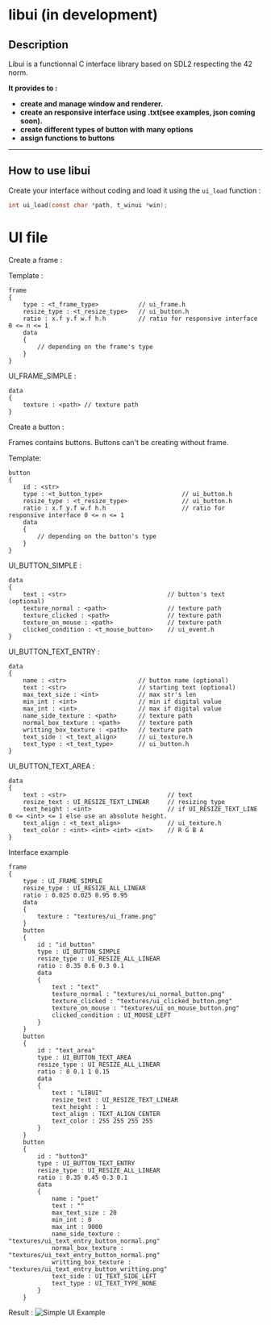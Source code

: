 # libui (in development)

## Description

Libui is a functionnal C interface library based on SDL2 respecting the 42 norm.

**It provides to :**
* **create and manage window and renderer.**
* **create an responsive interface using .txt(see examples, json coming soon).**
* **create different types of button with many options**
* **assign functions to buttons**
---
## How to use libui

Create your interface without coding and load it using the ```ui_load``` function :

```C
int ui_load(const char *path, t_winui *win);
```
# UI file

Create a frame :

Template :
```
frame
{
    type : <t_frame_type>           // ui_frame.h
    resize_type : <t_resize_type>   // ui_button.h
    ratio : x.f y.f w.f h.h         // ratio for responsive interface 0 <= n <= 1
    data
    {
        // depending on the frame's type
    }
}
```
UI_FRAME_SIMPLE :
```
data
{
    texture : <path> // texture path
}
```

Create a button :

Frames contains buttons. Buttons can't be creating without frame.

Template:
```
button
{
    id : <str>
    type : <t_button_type>                      // ui_button.h
    resize_type : <t_resize_type>               // ui_button.h
    ratio : x.f y.f w.f h.h                     // ratio for responsive interface 0 <= n <= 1
    data
    {
        // depending on the button's type
    }
}
```
UI_BUTTON_SIMPLE :
```
data
{
    text : <str>                            // button's text (optional)
    texture_normal : <path>                 // texture path
    texture_clicked : <path>                // texture path
    texture_on_mouse : <path>               // texture path
    clicked_condition : <t_mouse_button>    // ui_event.h
}
```
UI_BUTTON_TEXT_ENTRY :
```
data
{
    name : <str>                    // button name (optional)
    text : <str>                    // starting text (optional)
    max_text_size : <int>           // max str's len
    min_int : <int>                 // min if digital value
    max_int : <int>                 // max if digital value
    name_side_texture : <path>      // texture path
    normal_box_texture : <path>     // texture path
    writting_box_texture : <path>   // texture path
    text_side : <t_text_align>      // ui_texture.h
    text_type : <t_text_type>       // ui_button.h
}
```
UI_BUTTON_TEXT_AREA :
```
data
{
    text : <str>                            // text
    resize_text : UI_RESIZE_TEXT_LINEAR     // resizing type
    text_height : <int>                     // if UI_RESIZE_TEXT_LINE 0 <= <int> <= 1 else use an absolute height.
    text_align : <t_text_align>             // ui_texture.h
    text_color : <int> <int> <int> <int>    // R G B A
}
```

Interface example
```
frame
{
    type : UI_FRAME_SIMPLE
    resize_type : UI_RESIZE_ALL_LINEAR
    ratio : 0.025 0.025 0.95 0.95
    data
    {
        texture : "textures/ui_frame.png"
    }
    button
    {
        id : "id_button"
        type : UI_BUTTON_SIMPLE
        resize_type : UI_RESIZE_ALL_LINEAR
        ratio : 0.35 0.6 0.3 0.1
        data
        {
            text : "text"
            texture_normal : "textures/ui_normal_button.png"
            texture_clicked : "textures/ui_clicked_button.png"
            texture_on_mouse : "textures/ui_on_mouse_button.png"
            clicked_condition : UI_MOUSE_LEFT
        }
    }
    button
    {
        id : "text_area"
        type : UI_BUTTON_TEXT_AREA
        resize_type : UI_RESIZE_ALL_LINEAR
        ratio : 0 0.1 1 0.15
        data
        {
            text : "LIBUI"
            resize_text : UI_RESIZE_TEXT_LINEAR
            text_height : 1
            text_align : TEXT_ALIGN_CENTER
            text_color : 255 255 255 255
        }
    }
    button
    {
        id : "button3"
        type : UI_BUTTON_TEXT_ENTRY
        resize_type : UI_RESIZE_ALL_LINEAR
        ratio : 0.35 0.45 0.3 0.1
        data
        {
            name : "puet"
            text : ""
            max_text_size : 20
            min_int : 0
            max_int : 9000
            name_side_texture : "textures/ui_text_entry_button_normal.png"
            normal_box_texture : "textures/ui_text_entry_button_normal.png"
            writting_box_texture : "textures/ui_text_entry_button_writting.png"
            text_side : UI_TEXT_SIDE_LEFT
            text_type : UI_TEXT_TYPE_NONE
        }
    }
```
Result :
![Simple UI Example](https://zupimages.net/up/20/06/vcq3.png)
